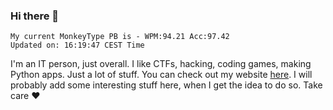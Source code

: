 ### Hi there 👋
<!-- PB START -->
```
My current MonkeyType PB is - WPM:94.21 Acc:97.42
Updated on: 16:19:47 CEST Time
```
<!-- PB END -->
I'm an IT person, just overall. I like CTFs, hacking, coding games, making Python apps. Just a lot of stuff.
You can check out my website [here](https://skill3472.github.io/).
I will probably add some interesting stuff here, when I get the idea to do so. Take care ❤️
